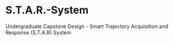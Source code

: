 # S.T.A.R.-System
Undergraduate Capstone Design - Smart Trajectory Acquisition and Response (S.T.A.R) System
